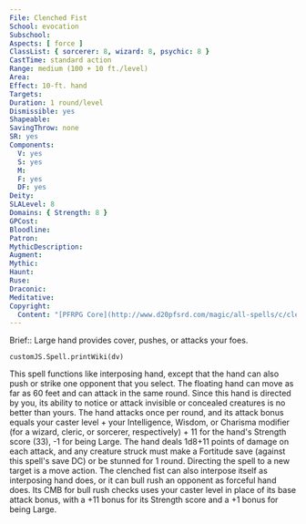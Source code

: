 ```yaml
---
File: Clenched Fist
School: evocation
Subschool: 
Aspects: [ force ]
ClassList: { sorcerer: 8, wizard: 8, psychic: 8 }
CastTime: standard action
Range: medium (100 + 10 ft./level)
Area: 
Effect: 10-ft. hand
Targets: 
Duration: 1 round/level
Dismissible: yes
Shapeable: 
SavingThrow: none
SR: yes
Components:
  V: yes
  S: yes
  M: 
  F: yes
  DF: yes
Deity: 
SLALevel: 8
Domains: { Strength: 8 }
GPCost: 
Bloodline: 
Patron: 
MythicDescription: 
Augment: 
Mythic: 
Haunt: 
Ruse: 
Draconic: 
Meditative: 
Copyright:
  Content: "[PFRPG Core](http://www.d20pfsrd.com/magic/all-spells/c/clenched-fist)"
---
```

Brief:: Large hand provides cover, pushes, or attacks your foes.

```dataviewjs
customJS.Spell.printWiki(dv)
```

This spell functions like interposing hand, except that the hand can also push or strike one opponent that you select. The floating hand can move as far as 60 feet and can attack in the same round. Since this hand is directed by you, its ability to notice or attack invisible or concealed creatures is no better than yours. The hand attacks once per round, and its attack bonus equals your caster level + your Intelligence, Wisdom, or Charisma modifier (for a wizard, cleric, or sorcerer, respectively) + 11 for the hand's Strength score (33), -1 for being Large. The hand deals 1d8+11 points of damage on each attack, and any creature struck must make a Fortitude save (against this spell's save DC) or be stunned for 1 round. Directing the spell to a new target is a move action. The clenched fist can also interpose itself as interposing hand does, or it can bull rush an opponent as forceful hand does. Its CMB for bull rush checks uses your caster level in place of its base attack bonus, with a +11 bonus for its Strength score and a +1 bonus for being Large.
